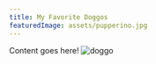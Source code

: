 ```yaml
---
title: My Favorite Doggos
featuredImage: assets/pupperino.jpg
---
```


Content goes here!
![doggo](assets/pupperino.jpg)
